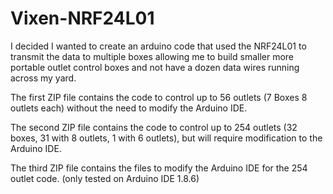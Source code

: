 # Vixen-NRF24L01
I decided I wanted to create an arduino code that used the NRF24L01 to transmit the data to multiple boxes allowing me to build smaller more portable outlet control boxes and not have a dozen data wires running across my yard.

The first ZIP file contains the code to control up to 56 outlets (7 Boxes 8 outlets each) without the need to modify the Arduino IDE.

The second ZIP file contains the code to control up to 254 outlets (32 boxes, 31 with 8 outlets, 1 with 6 outlets), but will require modification to the Arduino IDE.

The third ZIP file contains the files to modify the Arduino IDE for the 254 outlet code.  (only tested on Arduino IDE 1.8.6)
